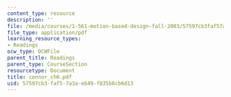 ```yaml
---
content_type: resource
description: ''
file: /media/courses/1-561-motion-based-design-fall-2003/57597cb3faf57a3ae649f835b6cb6d13_connor_ch6.pdf
file_type: application/pdf
learning_resource_types:
- Readings
ocw_type: OCWFile
parent_title: Readings
parent_type: CourseSection
resourcetype: Document
title: connor_ch6.pdf
uid: 57597cb3-faf5-7a3a-e649-f835b6cb6d13
---
```

